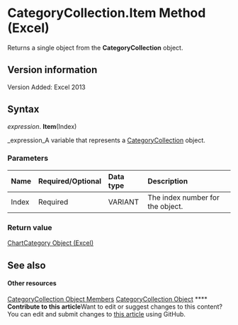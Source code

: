 
# CategoryCollection.Item Method (Excel)

Returns a single object from the  **CategoryCollection** object.


## Version information

Version Added: Excel 2013 


## Syntax

 _expression_. **Item**(Index)

 _expression_A variable that represents a  [CategoryCollection](5fc7e8c2-6fcb-8726-36f8-d4ae8c2c91e1.md) object.


### Parameters



|**Name**|**Required/Optional**|**Data type**|**Description**|
|:-----|:-----|:-----|:-----|
|Index|Required|VARIANT|The index number for the object.|

### Return value

 [ChartCategory Object (Excel)](2060fdef-8da0-b549-462d-129cf093a3da.md)


## See also


#### Other resources


 [CategoryCollection Object Members](39a6f85c-2219-79df-cbbc-0bcc21a517e8.md)
 [CategoryCollection Object](5fc7e8c2-6fcb-8726-36f8-d4ae8c2c91e1.md)
****   **Contribute to this article**Want to edit or suggest changes to this content? You can edit and submit changes to  [this article](https://github.com/jhershey00/VBA_Excel_Test/OpenXMLCon/articles/799a7fc6-e44b-e860-2806-2f816008a905.md) using GitHub.

